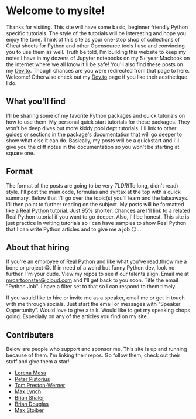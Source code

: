 # Welcome to mysite!

Thanks for visiting. This site will have some basic, beginner friendly Python
specific tutorials. The style of the tutorials will be interesting and hope you
enjoy the tone. Think of this site as your one-stop shop of collections of
Cheat sheets for Python and other Opensource tools I use and convincing you to
use them as well. Truth be told, I'm building this website to keep my notes I
have in my dozens of Jupyter notebooks on my 5+ year Macbook on the internet
where we all know it'll be safe! You'll also find these posts on my [Dev.to](https://dev.to/mrcartoonster). Though chances are you were redirected from that page to here. Welcome! Otherwise check out my [Dev.to](https://dev.to/mrcartoonster) page if you like their aesthetique. I do.

## What you'll find

I'll be sharing some of my favorite Python packages and quick tutorials on how
to use them. My personal quick start tutorials for these packages. They won't be
deep dives but more kiddy pool dept tutorials. I'll link to other guides or sections in the package's documentation
that will go deeper to show what else it can do. Basically, my posts will be a
quickstart and I'll give you the cliff notes in the documentation so you won't
be starting at square one. 

## Format

The format of the posts are going to be very *TLDR*(To long, didn't read)
style. I'll post the main code, formulas and syntax at the top with a quick
summary. Below that I'll go over the topic(s) you'll learn and the takeaways.
I'll then point to further reading on the subject. My posts will be formatted
like a [Real Python](https://realpython.com/) tutorial. Just 95% shorter.
Chances are I'll link to a related Real Python tutorial if you want to go
deeper. Also, I'll be honest. This site is just practice in writing tutorials
so I can have samples to show Real Python that I can write Python articles and
to give me a job :smirk:...

## About that hiring

If you're an employee of [Real Python](https://realpython.com/) and like 
what you've read,throw me a bone or project :grin:. If in need of a weird but funny 
Python dev, look no further. I'm your dude. View my repos to see if our talents
align. Email me at mrcartoonster@icloud.com and I'll get back to you soon.
Title the email "Python Job". I have a filter set to that so I can respond to
them timely.

If you would like to hire or invite me as a speaker, email me or get in touch
with me through socials. Just start the email or messages  with "Speaker Oppertunity".
Would love to give a talk. Would like to get my speaking chops going. Especially on any 
of the articles you find on my site. 

## Contributers

Below are people who support and sponsor me. This site is up and running
because of them. I'm linking their repos. Go follow them, check out their stuff
and give them a star!

* [Lorena Mesa](https://github.com/lorenanicole)
* [Peter Pistorius](https://github.com/peterp)
* [Tom Preston-Werner](https://github.com/mojombo)
* [Max Lynch](https://github.com/mlynch)
* [Brian Shaler](https://github.com/brianshaler)
* [Brian Douglas](https://github.com/bdougie)
* [Max Stoiber](https://github.com/mxstbr)

